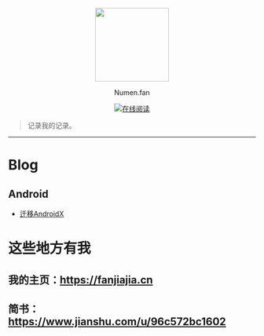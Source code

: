 <p align="center">
<a href="https://github.com/yangkun19921001/Blog" target="_blank">
	<img src="https://i.loli.net/2021/05/08/zM3PYXlLsIC5Hpb.jpg" width="150px"/>
</a>
<p align="center">Numen.fan</p>
</p>

<p align="center">
  <a href="https://fanjiajia.cn"><img src="https://img.shields.io/badge/阅读-read-brightgreen.svg" alt="在线阅读"></a>
</p>

> 记录我的记录。
--- 
# Blog
## Android
- [迁移AndroidX](https://github.com/Numen-fan/Blog/blob/master/Android/%E8%BF%81%E7%A7%BBAndroidX.md)
# 这些地方有我
## 我的主页：https://fanjiajia.cn
## 简书：https://www.jianshu.com/u/96c572bc1602
